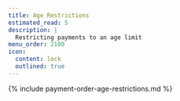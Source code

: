 ```yaml
---
title: Age Restrictions
estimated_read: 5
description: |
  Restricting payments to an age limit
menu_order: 2100
icon:
  content: lock
  outlined: true
---
```


{% include payment-order-age-restrictions.md %}
